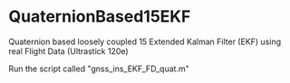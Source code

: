 # QuaternionBased15EKF
Quaternion based loosely coupled 15 Extended Kalman Filter (EKF) using real Flight Data (Ultrastick 120e) 

Run the script called "gnss_ins_EKF_FD_quat.m"
